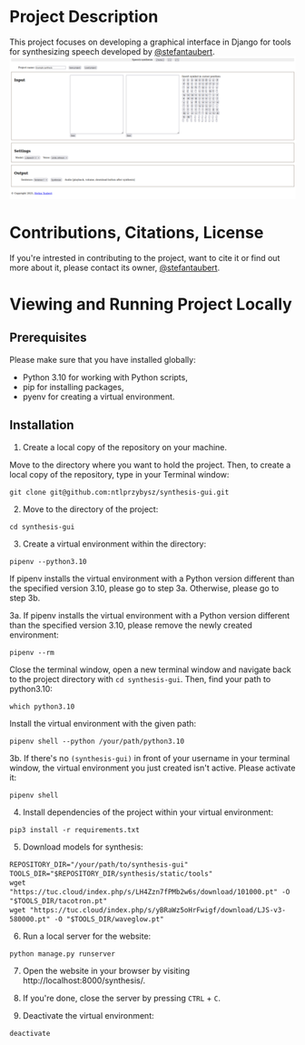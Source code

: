 # Project Description
This project focuses on developing a graphical interface in Django for tools for synthesizing speech developed by [@stefantaubert](https://github.com/stefantaubert).
![Screenshot of the interface from 21.06.2023](Screenshot_2023-06-21.png)

# Contributions, Citations, License
If you're intrested in contributing to the project, want to cite it or find out more about it, please contact its owner, [@stefantaubert](https://github.com/stefantaubert).

# Viewing and Running Project Locally

## Prerequisites

Please make sure that you have installed globally:
- Python 3.10 for working with Python scripts,
- pip for installing packages,
- pyenv for creating a virtual environment.

## Installation

1. Create a local copy of the repository on your machine. 

Move to the directory where you want to hold the project. Then, to create a local copy of the repository, type in your Terminal window:
```
git clone git@github.com:ntlprzybysz/synthesis-gui.git
```

2. Move to the directory of the project:
```
cd synthesis-gui
```

3. Create a virtual environment within the directory:
```
pipenv --python3.10
```
If pipenv installs the virtual environment with a Python version different than the specified version 3.10, please go to step 3a. Otherwise, please go to step 3b.

3a. If pipenv installs the virtual environment with a Python version different than the specified version 3.10, please remove the newly created environment:
```
pipenv --rm
```
Close the terminal window, open a new terminal window and navigate back to the project directory with `cd synthesis-gui`. Then, find your path to python3.10:
```
which python3.10
```
Install the virtual environment with the given path:
```
pipenv shell --python /your/path/python3.10
```

3b. If there's no `(synthesis-gui)` in front of your username in your terminal window, the virtual environment you just created isn't active. Please activate it:
```
pipenv shell
```

4. Install dependencies of the project within your virtual environment:
```
pip3 install -r requirements.txt
```

5. Download models for synthesis:
```
REPOSITORY_DIR="/your/path/to/synthesis-gui"
TOOLS_DIR="$REPOSITORY_DIR/synthesis/static/tools"
wget "https://tuc.cloud/index.php/s/LH4Zzn7fPMb2w6s/download/101000.pt" -O "$TOOLS_DIR/tacotron.pt"
wget "https://tuc.cloud/index.php/s/yBRaWz5oHrFwigf/download/LJS-v3-580000.pt" -O "$TOOLS_DIR/waveglow.pt"
```

6. Run a local server for the website:
```
python manage.py runserver
```

7. Open the website in your browser by visiting http://localhost:8000/synthesis/.

8. If you're done, close the server by pressing `CTRL` + `C`.

9. Deactivate the virtual environment:
```
deactivate
```

